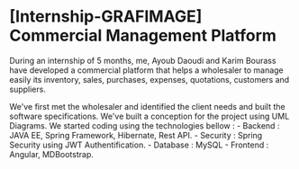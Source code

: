 # [Internship-GRAFIMAGE] Commercial Management Platform
During an internship of 5 months, me, Ayoub Daoudi and Karim Bourass have developed a commercial platform that helps a wholesaler to manage easily its inventory, sales, purchases, expenses, quotations, customers and suppliers.

We've first met the wholesaler and identified the client needs and built the software specifications.
We've built a conception for the project using UML Diagrams.
We started coding using the technologies bellow : 
      - Backend : JAVA EE, Spring Framework, Hibernate, Rest API.
      - Security : Spring Security using JWT Authentification.
      - Database : MySQL 
      - Frontend : Angular, MDBootstrap.
